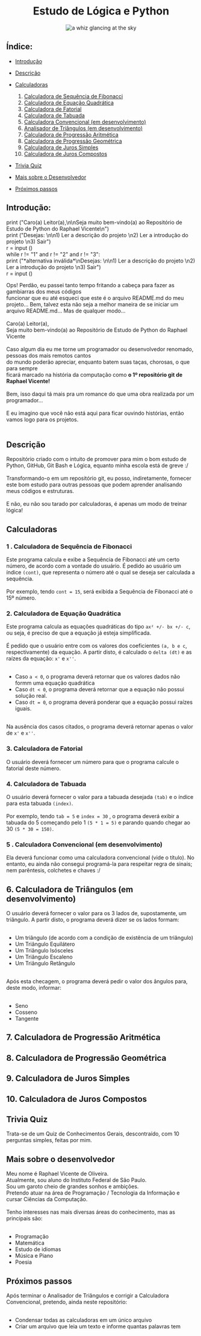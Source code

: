 <h1 align="center">Estudo de Lógica e Python</h1>

<center>

![a whiz glancing at the sky](https://th.bing.com/th/id/OIG2.XvRDmxoPL274Bo4806r7?w=1024&h=1024&rs=1&pid=ImgDetMain)

</center>

## Índice:

- <a href="#introdução">Introdução</a>
- <a href="descrição">Descrição</a>
- <a href="#calculadoras">Calculadoras</a>
    1. <a href="#1--calculadora-de-sequência-de-fibonacci">Calculadora de Sequência de Fibonacci</a>
    2. <a href="#2-calculadora-de-equação-quadrática">Calculadora de Equação Quadrática</a>
    3. <a href="#3-calculadora-de-fatorial">Calculadora de Fatorial</a>
    4. <a href="#4-calculadora-de-tabuada">Calculadora de Tabuada</a>
    5. <a href="#5--calculadora-convencional-em-desenvolvimento">Calculadora Convencional (em desenvolvimento)</a>
    6. <a href="#analizador-de-triângulos-em-desenvolvimento">Analisador de Triângulos (em desenvolvimento)</a>
    7. <a href="#calculadora-de-progressão-aritmética">Calculadora de Progressão Aritmética</a>
    8. <a href="#calculadora-de-progressão-geométrica">Calculadora de Progressão Geométrica</a>
    9. <a href="#calculadora-de-juros-simples">Calculadora de Juros Simples</a>
    10. <a href="#calculadora-de-juros-compostos">Calculadora de Juros Compostos</a>

- <a href="#trivia-quiz">Trivia Quiz</a>
- <a href="#mais-sobre-o-desenvolvedor">Mais sobre o Desenvolvedor</a>
- <a href="#próximos-passos">Próximos passos</a>

## Introdução:

<p>
print ("Caro(a) Leitor(a),\n\nSeja muito bem-vindo(a) ao Repositório de Estudo de Python do Raphael Vicente\n")<br>
print ("Desejas: \n\n1) Ler a descrição do projeto \n2) Ler a introdução do projeto \n3) Sair") <br>
r = input () <br>
while r != "1" and r != "2" and r != "3": <br> 
    print ("*alternativa inválida*\nDesejas: \n\n1) Ler a descrição do projeto \n2) Ler a introdução do projeto \n3) Sair") <br>
    r = input () <br>

Ops! Perdão, eu passei tanto tempo fritando a cabeça para fazer as gambiarras dos meus códigos <br>
funcionar que eu até esqueci que este é o arquivo README.md do meu projeto... Bem, talvez esta não seja a melhor maneira de se iniciar um arquivo README.md... Mas de qualquer modo... <br><br>
Caro(a) Leitor(a), <br>
Seja muito bem-vindo(a) ao Repositório de Estudo de Python do Raphael Vicente <br><br>
Caso algum dia eu me torne um programador ou desenvolvedor renomado, pessoas dos mais remotos cantos<br>
do mundo poderão apreciar, enquanto batem suas taças, chorosas, o que para sempre <br>
ficará marcado na história da computação como <b> o 1º repositório git de Raphael Vicente! </b><br><br>
Bem, isso daqui tá mais pra um romance do que uma obra realizada por um programador... <br><br>
E eu imagino que você não está aqui para ficar ouvindo histórias, então vamos logo para os projetos. <br><br>
<p>

## Descrição

Repositório criado com o intuito de promover para mim o bom estudo de Python, GitHub, Git Bash e Lógica, equanto minha escola está de greve :/ <br><br>
Transformando-o em um repositório git, eu posso, indiretamente, fornecer este bom estudo para outras pessoas que podem aprender analisando meus códigos e estruturas. <br><br>
E não, eu não sou tarado por calculadoras, é apenas um modo de treinar lógica!

## Calculadoras

### 1 . Calculadora de Sequência de Fibonacci

<p>
Este programa calcula e exibe a Sequência de Fibonacci até um certo número, de acordo com a vontade do usuário. É pedido ao usuário um índice <code>(cont)</code>, que representa o número até o qual se deseja ser calculada a sequência.<br><br>
Por exemplo, tendo <code>cont = 15</code>, será exibida a Sequência de Fibonacci até o 15º número.

</p>

### 2. Calculadora de Equação Quadrática

<p>
Este programa calcula as equações quadráticas do tipo
<code>ax² +/- bx +/- c</code>, ou seja, é preciso de que a equação já esteja simplificada. <br><br>
É pedido que o usuário entre com os valores dos coeficientes <code>(a, b e c</code>, respectivamente) da equação. A partir disto, é calculado o <code>delta (dt)</code> e as raízes da equação: <code>x'</code> e <code>x''</code>.<br><br>
<ul>
<li>Caso <code>a < 0</code>, o programa deverá retornar que os valores dados não formm uma equação quadrática</li>
<li>Caso <code>dt < 0</code>, o programa deverá retornar que a equação não possui solução real.</li>
<li>Caso <code>dt = 0</code>, o programa deverá ponderar que a equação possui raízes iguais.</li>
</ul><br>
Na ausência dos casos citados, o programa deverá retornar apenas o valor de <code>x'</code> e <code>x''</code>.
</p>

### 3. Calculadora de Fatorial

O usuário deverá fornecer um número para que o programa calcule o fatorial deste número.

### 4. Calculadora de Tabuada

<p>
O usuário deverá fornecer o valor para a tabuada desejada <code>(tab)</code> e o índice para esta tabuada <code>(index)</code>.<br><br>
Por exemplo, tendo <code>tab = 5</code> e <code>index = 30</code> , o programa deverá exibir a tabuada do 5 começando pelo 1 <code>(5 * 1 = 5)</code> e parando quando chegar ao 30 <code>(5 * 30 = 150)</code>.
</p>

### 5 . Calculadora Convencional (em desenvolvimento)

<p>
Ela deverá funcionar como uma calculadora convencional (vide o título). No entanto, eu ainda não consegui programá-la para respeitar regra de sinais; nem parêntesis, colchetes e chaves :/
</p>

## 6. Calculadora de Triângulos (em desenvolvimento)

<p>
O usuário deverá fornecer o valor para os 3 lados de, supostamente, um triângulo. A partir disto, o programa deverá dizer se os lados formam:<br><br>
<ul>
    <li>Um triângulo (de acordo com a condição de existência de um triângulo)</li>
    <li>Um Triângulo Equilátero</li>
    <li>Um Triângulo Isósceles</li>
    <li>Um Triângulo Escaleno</li>
    <li>Um Triângulo Retângulo</li>
</ul> <br>
Após esta checagem, o programa deverá pedir o valor dos ângulos para, deste modo, informar:<br><br>
<ul>
<li>Seno</li>
<li>Cosseno</li>
<li>Tangente</li>
</ul>
</p>

## 7. Calculadora de Progressão Aritmética
 
## 8. Calculadora de Progressão Geométrica

## 9. Calculadora de Juros Simples

## 10. Calculadora de Juros Compostos

## Trivia Quiz

<p>
Trata-se de um Quiz de Conhecimentos Gerais, descontraído, com 10 perguntas simples, feitas por mim.
</p>

## Mais sobre o desenvolvedor

<p>
Meu nome é Raphael Vicente de Oliveira.<br>
Atualmente, sou aluno do Instituto Federal de São Paulo.<br>
Sou um garoto cheio de grandes sonhos e ambições.<br>
Pretendo atuar na área de Programação / Tecnologia da Informação e cursar Ciências da Computação.<br><br>
Tenho interesses nas mais diversas áreas do conhecimento, mas as principais são:<br><br>
<ul>
<li>Programação</li>
<li>Matemática</li>
<li>Estudo de idiomas</li>
<li>Música e Piano</li>
<li>Poesia</li>
</ul>
</p>

## Próximos passos

<p>
Após terminar o Analisador de Triângulos e corrigir a Calculadora Convencional, pretendo, ainda neste repositório:<br><br>
<ul>
<li>Condensar todas as calculadoras em um único arquivo</li>
<li>Criar um arquivo que leia um texto e informe quantas palavras tem</li>
<ul>
</p>